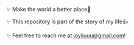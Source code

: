 ✨ Make the world a better place🌅

✨ This repository is part of the story of my life👍

✨ Feel free to reach me at joyliuuu@gmail.com!


<!---
joyliu7/joyliu7 is a ✨ special ✨ repository because its `README.md` (this file) appears on your GitHub profile.
You can click the Preview link to take a look at your changes.
--->
